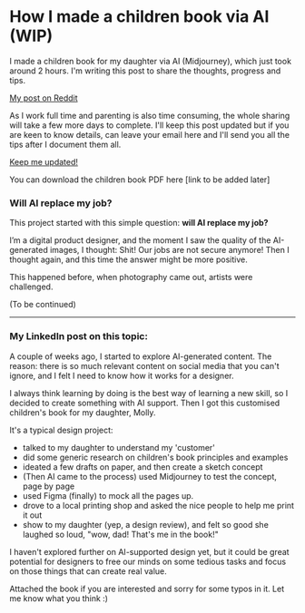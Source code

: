 # How I made a children book via AI (WIP)

I made a children book for my daughter via AI (Midjourney), which just took around 2 hours. I'm writing this post to share the thoughts, progress and tips. 

[My post on Reddit](https://www.reddit.com/r/midjourney/comments/wysjsf/i_made_a_childrens_book_for_my_daughter_in_just_2/?utm_source=share&utm_medium=ios_app&utm_name=iossmf)

As I work full time and parenting is also time consuming, the whole sharing will take a few more days to complete. I'll keep this post updated but if you are keen to know details, can leave your email here and I'll send you all the tips after I document them all.

[Keep me updated!](https://forms.gle/y1o2tGdtAjcg1x1z7)

You can download the children book PDF here [link to be added later]

### Will AI replace my job?

This project started with this simple question: **will AI replace my job?**

I’m a digital product designer, and the moment I saw the quality of the AI-generated images, I thought: Shit! Our jobs are not secure anymore! Then I thought again, and this time the answer might be more positive.

This happened before, when photography came out, artists were challenged.

(To be continued)
***
### My LinkedIn post on this topic:

A couple of weeks ago, I started to explore AI-generated content. The reason: there is so much relevant content on social media that you can't ignore, and I felt I need to know how it works for a designer. 

I always think learning by doing is the best way of learning a new skill, so I decided to create something with AI support. Then I got this customised children's book for my daughter, Molly.

It's a typical design project: 
- talked to my daughter to understand my 'customer'
- did some generic research on children's book principles and examples
- ideated a few drafts on paper, and then create a sketch concept
- (Then AI came to the process) used Midjourney to test the concept, page by page
- used Figma (finally) to mock all the pages up.
- drove to a local printing shop and asked the nice people to help me print it out
- show to my daughter (yep, a design review), and felt so good she laughed so loud, "wow, dad! That's me in the book!"

I haven't explored further on AI-supported design yet, but it could be great potential for designers to free our minds on some tedious tasks and focus on those things that can create real value.

Attached the book if you are interested and sorry for some typos in it. Let me know what you think :)